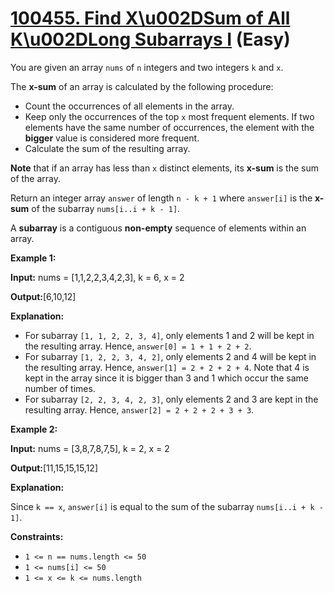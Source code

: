 # [100455. Find X\u002DSum of All K\u002DLong Subarrays I][link] (Easy)

[link]: https://leetcode.cn/contest/weekly-contest-419/problems/find-x-sum-of-all-k-long-subarrays-i/

You are given an array `nums` of `n` integers and two integers `k` and `x`.

The **x-sum** of an array is calculated by the following procedure:

- Count the occurrences of all elements in the array.
- Keep only the occurrences of the top `x` most frequent elements. If two elements have the same
number of occurrences, the element with the **bigger** value is considered more frequent.
- Calculate the sum of the resulting array.

**Note** that if an array has less than `x` distinct elements, its **x-sum** is the sum of the array.

Return an integer array `answer` of length `n - k + 1` where `answer[i]` is the **x-sum** of the
subarray `nums[i..i + k - 1]`.

A **subarray** is a contiguous **non-empty** sequence of elements within an array.

**Example 1:**

**Input:** nums = \[1,1,2,2,3,4,2,3\], k = 6, x = 2

**Output:**\[6,10,12\]

**Explanation:**

- For subarray `[1, 1, 2, 2, 3, 4]`, only elements 1 and 2 will be kept in the resulting array.
Hence, `answer[0] = 1 + 1 + 2 + 2`.
- For subarray `[1, 2, 2, 3, 4, 2]`, only elements 2 and 4 will be kept in the resulting array.
Hence, `answer[1] = 2 + 2 + 2 + 4`. Note that 4 is kept in the array since it is bigger than 3 and 1
which occur the same number of times.
- For subarray `[2, 2, 3, 4, 2, 3]`, only elements 2 and 3 are kept in the resulting array. Hence,
`answer[2] = 2 + 2 + 2 + 3 + 3`.

**Example 2:**

**Input:** nums = \[3,8,7,8,7,5\], k = 2, x = 2

**Output:**\[11,15,15,15,12\]

**Explanation:**

Since `k == x`, `answer[i]` is equal to the sum of the subarray `nums[i..i + k - 1]`.

**Constraints:**

- `1 <= n == nums.length <= 50`
- `1 <= nums[i] <= 50`
- `1 <= x <= k <= nums.length`
